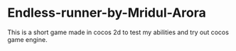 # Endless-runner-by-Mridul-Arora
This is a short game made in cocos 2d to test my abilities and try out cocos game engine.